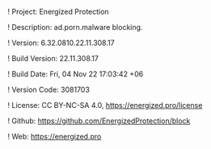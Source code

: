 ! Project: Energized Protection

! Description: ad.porn.malware blocking.

! Version: 6.32.0810.22.11.308.17

! Build Version: 22.11.308.17

! Build Date: Fri, 04 Nov 22 17:03:42 +06

! Version Code: 3081703

! License: CC BY-NC-SA 4.0, https://energized.pro/license

! Github: https://github.com/EnergizedProtection/block

! Web: https://energized.pro
